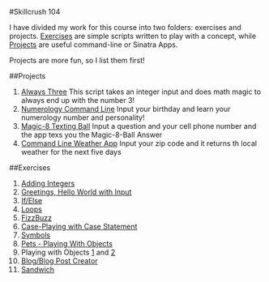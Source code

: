 #Skillcrush 104


I have divided my work for this course into two folders: exercises and projects. [Exercises](https://github.com/rkrupnick/skillcrush-ruby/tree/master/exercises) are simple scripts 
written to play with a concept, while [Projects](https://github.com/rkrupnick/skillcrush-ruby/tree/master/projects) are useful command-line or Sinatra Apps.

Projects are more fun, so I list them first!

##Projects

1. [Always Three](https://github.com/rkrupnick/skillcrush-ruby/tree/master/projects/always_three_v.rb) This script takes
an integer input and does math magic to always end up with the number 3!
2. [Numerology Command Line](https://github.com/rkrupnick/skillcrush-ruby/tree/master/projects/numerology.rb) Input your birthday
and learn your numerology number and personality!
3. [Magic-8 Texting Ball](https://github.com/rkrupnick/skillcrush-ruby/tree/master/projects/magic.rb) Input a question and your
cell phone number and the app texs you the Magic-8-Ball Answer
4. [Command Line Weather App](https://github.com/rkrupnick/skillcrush-ruby/tree/master/projects/weather-app) Input your zip 
code and it returns th local weather for the next five days

##Exercises

1. [Adding Integers](https://github.com/rkrupnick/skillcrush-ruby/tree/master/exercises/addingmethod.rb)
2. [Greetings, Hello World with Input](https://github.com/rkrupnick/skillcrush-ruby/tree/master/exercises/greeting.rb)
3. [If/Else](https://github.com/rkrupnick/skillcrush-ruby/tree/master/exercises/if_else.rb)
4. [Loops](https://github.com/rkrupnick/skillcrush-ruby/tree/master/exercises/love_loops.rb)
5. [FizzBuzz](https://github.com/rkrupnick/skillcrush-ruby/tree/master/exercises/fizzbuzz.rb)
6. [Case-Playing with Case Statement](https://github.com/rkrupnick/skillcrush-ruby/tree/master/exercises/case.rb)
7. [Symbols](https://github.com/rkrupnick/skillcrush-ruby/tree/master/exercises/symbols.rb)
8. [Pets - Playing With Objects](https://github.com/rkrupnick/skillcrush-ruby/tree/master/exercises/pets.rb)
9. Playing with Objects [1](https://github.com/rkrupnick/skillcrush-ruby/tree/master/exercises/object1.rb) and [2](https://github.com/rkrupnick/skillcrush-ruby/tree/master/exercises/objects2.rb)
10. [Blog/Blog Post Creator](https://github.com/rkrupnick/skillcrush-ruby/tree/master/exercises/blog.rb)
11. [Sandwich](https://github.com/rkrupnick/skillcrush-ruby/tree/master/exercises/sandwich.rb)
